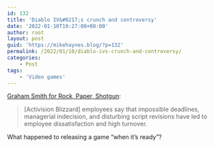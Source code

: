 ```yaml
---
id: 132
title: 'Diablo IV&#8217;s crunch and controversy'
date: '2022-01-10T19:27:00+00:00'
author: root
layout: post
guid: 'https://mikehaynes.blog/?p=132'
permalink: /2022/01/10/diablo-ivs-crunch-and-controversy/
categories:
    - Post
tags:
    - 'Video games'
---
```


[Graham Smith for Rock, Paper, Shotgun](https://www.rockpapershotgun.com/diablo-iv-developers-allege-mismanagement-crunch-and-disturbing-creative-decisions-in-new-report):

> \[Activision Blizzard\] employees say that impossible deadlines, managerial indecision, and disturbing script revisions have led to employee dissatisfaction and high turnover.

What happened to releasing a game “when it’s ready”?